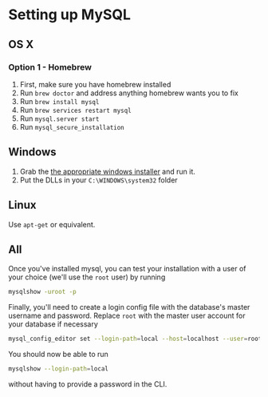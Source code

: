 # Setting up MySQL

## OS X

### Option 1 - Homebrew

1. First, make sure you have homebrew installed
2. Run `brew doctor` and address anything homebrew wants you to fix
3. Run `brew install mysql`
4. Run `brew services restart mysql`
5. Run `mysql.server start`
6. Run `mysql_secure_installation`

## Windows

1. Grab the [the appropriate windows installer](https://dev.mysql.com/downloads/windows/) and run it.
2. Put the DLLs in your `C:\WINDOWS\system32` folder

## Linux

Use `apt-get` or equivalent.


## All

Once you've installed mysql, you can test your installation with a user of your choice (we'll use the `root` user) by running
```sh
mysqlshow -uroot -p
```

Finally, you'll need to create a login config file with the database's master username and password. Replace `root` with the master user account for your database if necessary

```sh
mysql_config_editor set --login-path=local --host=localhost --user=root --password
```

You should now be able to run
```sh
mysqlshow --login-path=local
```
without having to provide a password in the CLI.